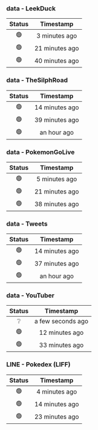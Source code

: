 ### data - LeekDuck
| Status | Timestamp |
|:------:|:---------:|
| 🟢 | 3 minutes ago |
| 🟢 | 21 minutes ago |
| 🟢 | 40 minutes ago |

### data - TheSilphRoad
| Status | Timestamp |
|:------:|:---------:|
| 🟢 | 14 minutes ago |
| 🟢 | 39 minutes ago |
| 🟢 | an hour ago |

### data - PokemonGoLive
| Status | Timestamp |
|:------:|:---------:|
| 🟢 | 5 minutes ago |
| 🟢 | 21 minutes ago |
| 🟢 | 38 minutes ago |

### data - Tweets
| Status | Timestamp |
|:------:|:---------:|
| 🟢 | 14 minutes ago |
| 🟢 | 37 minutes ago |
| 🟢 | an hour ago |

### data - YouTuber
| Status | Timestamp |
|:------:|:---------:|
| ❔ | a few seconds ago |
| 🟢 | 12 minutes ago |
| 🟢 | 33 minutes ago |

### LINE - Pokedex (LIFF)
| Status | Timestamp |
|:------:|:---------:|
| 🟢 | 4 minutes ago |
| 🟢 | 14 minutes ago |
| 🟢 | 23 minutes ago |

